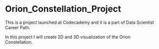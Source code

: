 # Orion_Constellation_Project
 
This is a project launched at Codecademy and it is a part of Data Scientist Career Path. 

In this project I will create 2D and 3D visualization of the Orion Constellation.